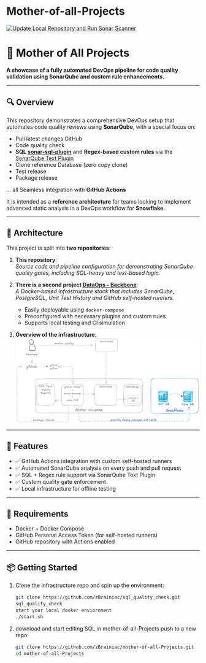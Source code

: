 # Mother-of-all-Projects

[![Update Local Repository and Run Sonar Scanner](https://github.com/zBrainiac/mother-of-all-Projects/actions/workflows/update-local-repo.yml/badge.svg)](https://github.com/zBrainiac/mother-of-all-Projects/actions/workflows/update-local-repo.yml)


# 🧠 Mother of All Projects

**A showcase of a fully automated DevOps pipeline for code quality validation using SonarQube and custom rule enhancements.**

---

## 🔍 Overview

This repository demonstrates a comprehensive DevOps setup that automates code quality reviews using **SonarQube**, with a special focus on:

- Pull latest changes GitHub
- Code quality check
- **SQL [sonar-sql-plugin](https://github.com/gretard/sonar-sql-plugin)** and **Regex-based custom rules** via the [SonarQube Text Plugin](https://github.com/SonarQubeCommunity/sonar-text-plugin)
- Clone reference Database (zero copy clone)
- Test release
- Package release

... all Seamless integration with **GitHub Actions**



It is intended as a **reference architecture** for teams looking to implement advanced static analysis in a DevOps workflow for **Snowflake**.

---

## 🧱 Architecture

This project is split into **two repositories**:

1. **This repository**:  
   _Source code and pipeline configuration for demonstrating SonarQube quality gates, including SQL-heavy and text-based logic._

2. **There is a second project [DataOps - Backbone](https://github.com/zBrainiac/DataOpsBackbone)**:  
   _A Docker-based infrastructure stack that includes SonarQube, PostgreSQL, Unit Test History and GitHub self-hosted runners._
    - Easily deployable using `docker-compose`
    - Preconfigured with necessary plugins and custom rules
    - Supports local testing and CI simulation
3. **Overview of the infrastructure**:
![overview infrastructure](images/DataOps_infra_overview.png)

---

## 🚀 Features

- ✅ GitHub Actions integration with custom self-hosted runners
- ✅ Automated SonarQube analysis on every push and pull request
- ✅ SQL + Regex rule support via SonarQube Text Plugin
- ✅ Custom quality gate enforcement
- ✅ Local infrastructure for offline testing

---

## 🧰 Requirements

- Docker + Docker Compose
- GitHub Personal Access Token (for self-hosted runners)
- GitHub repository with Actions enabled

---

## 📦 Getting Started

1. Clone the infrastructure repo and spin up the environment:
   ```bash
   git clone https://github.com/zBrainiac/sql_quality_check.git
   sql_quality_check
   start your local docker enviornment 
   ./start.sh

2. download and start editing SQL in mother-of-all-Projects push to a new repo:
   ```bash
   git clone https://github.com/zBrainiac/mother-of-all-Projects.git
   cd mother-of-all-Projects